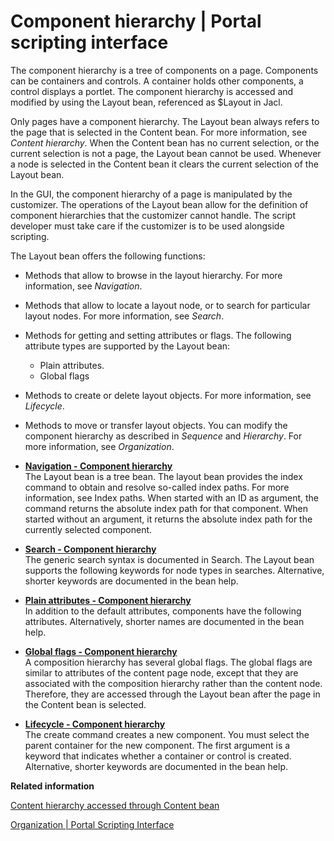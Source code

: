 # Component hierarchy \| Portal scripting interface

The component hierarchy is a tree of components on a page. Components can be containers and controls. A container holds other components, a control displays a portlet. The component hierarchy is accessed and modified by using the Layout bean, referenced as $Layout in Jacl.

Only pages have a component hierarchy. The Layout bean always refers to the page that is selected in the Content bean. For more information, see *Content hierarchy*. When the Content bean has no current selection, or the current selection is not a page, the Layout bean cannot be used. Whenever a node is selected in the Content bean it clears the current selection of the Layout bean.

In the GUI, the component hierarchy of a page is manipulated by the customizer. The operations of the Layout bean allow for the definition of component hierarchies that the customizer cannot handle. The script developer must take care if the customizer is to be used alongside scripting.

The Layout bean offers the following functions:

-   Methods that allow to browse in the layout hierarchy. For more information, see *Navigation*.
-   Methods that allow to locate a layout node, or to search for particular layout nodes. For more information, see *Search*.
-   Methods for getting and setting attributes or flags. The following attribute types are supported by the Layout bean:
    -   Plain attributes.
    -   Global flags
-   Methods to create or delete layout objects. For more information, see *Lifecycle*.
-   Methods to move or transfer layout objects. You can modify the component hierarchy as described in *Sequence* and *Hierarchy*. For more information, see *Organization*.

-   **[Navigation - Component hierarchy](../admin-system/navigation_compnt_hrchy.md)**  
The Layout bean is a tree bean. The layout bean provides the index command to obtain and resolve so-called index paths. For more information, see Index paths. When started with an ID as argument, the command returns the absolute index path for that component. When started without an argument, it returns the absolute index path for the currently selected component.
-   **[Search - Component hierarchy](../admin-system/search_compnt_hrchy.md)**  
The generic search syntax is documented in Search. The Layout bean supports the following keywords for node types in searches. Alternative, shorter keywords are documented in the bean help.
-   **[Plain attributes - Component hierarchy](../admin-system/pl_att_compnt_hrchy.md)**  
In addition to the default attributes, components have the following attributes. Alternatively, shorter names are documented in the bean help.
-   **[Global flags - Component hierarchy](../admin-system/gbl_flgs_compnt_hrchy.md)**  
A composition hierarchy has several global flags. The global flags are similar to attributes of the content page node, except that they are associated with the composition hierarchy rather than the content node. Therefore, they are accessed through the Layout bean after the page in the Content bean is selected.
-   **[Lifecycle - Component hierarchy](../admin-system/lifecycle_compnt_hrchy.md)**  
The create command creates a new component. You must select the parent container for the new component. The first argument is a keyword that indicates whether a container or control is created. Alternative, shorter keywords are documented in the bean help.


**Related information**  


[Content hierarchy accessed through Content bean](../admin-system/contnt_hierarchy.md)

[Organization \| Portal Scripting Interface](../admin-system/organization.md)

